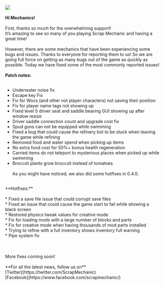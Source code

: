 ![](https://cdn.akamai.steamstatic.com/steamcommunity/public/images/clans//11471984/603024a52737dc0483b07166d8ea40652c91e337.png)<br/>
<br/>
**Hi Mechanics!**<br/>
<br/>
First, thanks so much for the overwhelming support!<br/>
It’s amazing to see so many of you playing Scrap Mechanic and having a great time! <br/>
<br/>
However, there are some mechanics that have been experiencing some bugs and issues. Thanks to everyone for reporting them to us! So we are going full force on getting as many bugs out of the game as quickly as possible. Today we have fixed some of the most commonly reported issues!<br/>
<br/>
**Patch notes:**<br/>
<br/>
* Underwater noise fix<br/>
* Escape key Fix<br/>
* Fix for Wocs (and other not player characters) not saving their position<br/>
* Fix for player name tags not showing up<br/>
* Fixed level 5 driver seat and saddle bearing GUI showing up after window resize<br/>
* Driver saddle connection count and upgrade cost fix<br/>
* Spud guns can not be equipped while swimming<br/>
* Fixed a bug that could cause the refinery bot to be stuck when leaving the game while refining<br/>
* Removed food and water spend when picking up items<br/>
* No extra food cost for 50%+ bonus health regeneration<br/>
* Carried items do not teleport to mysterious places when picked up while swimming<br/>
* Broccoli plants grow broccoli instead of tomatoes<br/><br/>
As you might have noticed, we also did some hotfixes in 0.4.0.<br/>
<br/>
**Hotfixes:**<br/>
<br/>
* Fixed a save file issue that could corrupt save files<br/>
* Fixed an issue that could cause the game start to fail while showing a black screen<br/>
* Restored physics tweak values for creative mode<br/>
* Fix for loading mods with a large number of blocks and parts<br/>
* Fix for creative mode when having thousands of mod parts installed<br/>
* Trying to refine with a full inventory shows inventory full warning<br/>
* Pipe system fix<br/><br/>
<br/>
<br/>
More fixes coming soon!<br/>
<br/>
**For all the latest news, follow us on**<br/>
[Twitter](https://twitter.com/ScrapMechanic)<br/>
[Facebook](https://www.facebook.com/scrapmechanic/)